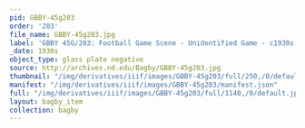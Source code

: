 ```yaml
---
pid: GBBY-45g203
order: '203'
file_name: GBBY-45g203.jpg
label: 'GBBY 45G/203: Football Game Scene - Unidentified Game - c1930s'
_date: 1930s
object_type: glass plate negative
source: http://archives.nd.edu/Bagby/GBBY-45g203.jpg
thumbnail: "/img/derivatives/iiif/images/GBBY-45g203/full/250,/0/default.jpg"
manifest: "/img/derivatives/iiif/images/GBBY-45g203/manifest.json"
full: "/img/derivatives/iiif/images/GBBY-45g203/full/1140,/0/default.jpg"
layout: bagby_item
collection: bagby
---
```

